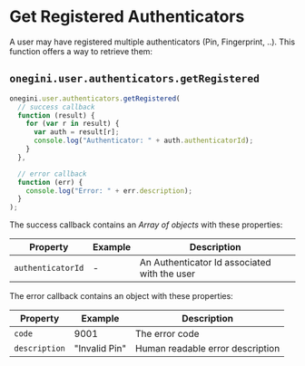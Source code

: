 # Get Registered Authenticators

A user may have registered multiple authenticators (Pin, Fingerprint, ..). This function offers a way to retrieve them:

## `onegini.user.authenticators.getRegistered`

```js
onegini.user.authenticators.getRegistered(
  // success callback
  function (result) {
    for (var r in result) {
      var auth = result[r];
      console.log("Authenticator: " + auth.authenticatorId);
    }
  },

  // error callback
  function (err) {
    console.log("Error: " + err.description);
  }
);
```

The success callback contains an _Array of objects_ with these properties:

| Property | Example | Description |
| --- | --- | --- |
| `authenticatorId` | - | An Authenticator Id associated with the user

The error callback contains an object with these properties:

| Property | Example | Description |
| --- | --- | --- |
| `code` | 9001 | The error code
| `description` | "Invalid Pin" | Human readable error description
